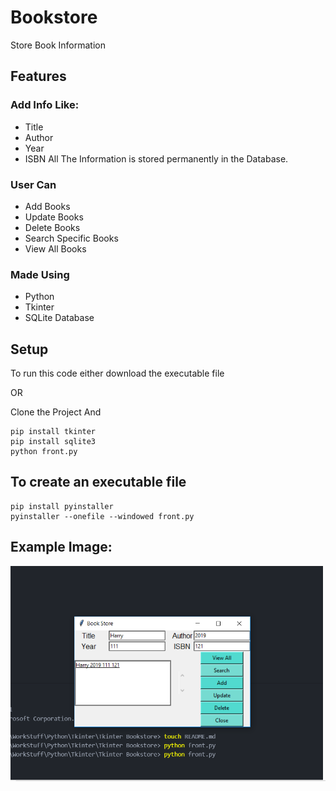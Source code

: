 # Bookstore
Store Book Information

## Features
### Add Info Like:
* Title
* Author
* Year
* ISBN
All The Information is stored permanently in the Database.

### User Can
* Add Books
* Update Books
* Delete Books
* Search Specific Books
* View All Books

### Made Using
* Python
* Tkinter
* SQLite Database

## Setup
To run this code either download the executable file

OR

Clone the Project And
```
pip install tkinter
pip install sqlite3
python front.py
```
## To create an executable file
```
pip install pyinstaller
pyinstaller --onefile --windowed front.py
```

## Example Image:
![alt text](https://raw.githubusercontent.com/hrithikkothari1234/TkinterBookstore/master/exampleimage.png)
